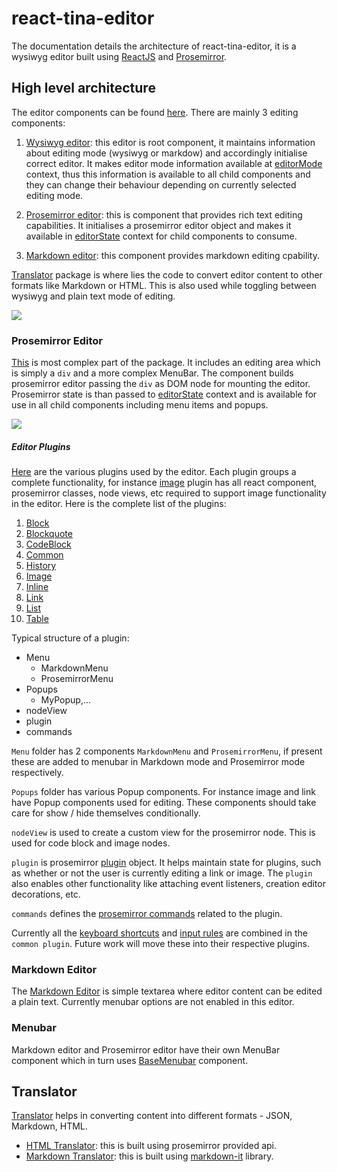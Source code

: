 # react-tina-editor

The documentation details the architecture of react-tina-editor, it is a wysiwyg editor built using [ReactJS](https://reactjs.org/) and [Prosemirror](https://prosemirror.net/).

## High level architecture

The editor components can be found [here](https://github.com/tinacms/tinacms/tree/master/packages/react-tinacms-editor/src/components). There are mainly 3 editing components:

1. [Wysiwyg editor](https://github.com/tinacms/tinacms/tree/master/packages/react-tinacms-editor/src/components/Wysiwyg): this editor is root component, it maintains information about editing mode (wysiwyg or markdow) and accordingly initialise correct editor. It makes editor mode information available at [editorMode](https://github.com/tinacms/tinacms/blob/master/packages/react-tinacms-editor/src/context/editorMode.tsx) context, thus this information is available to all child components and they can change their behaviour depending on currently selected editing mode.

2. [Prosemirror editor](https://github.com/tinacms/tinacms/tree/master/packages/react-tinacms-editor/src/components/ProsemirrorEditor): this is component that provides rich text editing capabilities. It initialises a prosemirror editor object and makes it available in [editorState](https://github.com/tinacms/tinacms/blob/master/packages/react-tinacms-editor/src/context/editorState.tsx) context for child components to consume.

3. [Markdown editor](https://github.com/tinacms/tinacms/tree/master/packages/react-tinacms-editor/src/components/MarkdownEditor): this component provides markdown editing cpability.

[Translator](https://github.com/tinacms/tinacms/tree/master/packages/react-tinacms-editor/src/translator) package is where lies the code to convert editor content to other formats like Markdown or HTML. This is also used while toggling between wysiwyg and plain text mode of editing.

![](https://i.imgur.com/5Ip2rSu.png)

### Prosemirror Editor

[This](https://github.com/tinacms/tinacms/blob/master/packages/react-tinacms-editor/src/components/ProsemirrorEditor/index.tsx) is most complex part of the package. It includes an editing area which is simply a `div` and a more complex MenuBar. The component builds prosemirror editor passing the `div` as DOM node for mounting the editor. Prosemirror state is than passed to [editorState](https://github.com/tinacms/tinacms/blob/master/packages/react-tinacms-editor/src/context/editorState.tsx) context and is available for use in all child components including menu items and popups.

![](https://i.imgur.com/0HLqZRY.jpg)

##### Editor Plugins

[Here](https://github.com/tinacms/tinacms/tree/master/packages/react-tinacms-editor/src/plugins) are the various plugins used by the editor. Each plugin groups a complete functionality, for instance [image](https://github.com/tinacms/tinacms/tree/master/packages/react-tinacms-editor/src/plugins/Image) plugin has all react component, prosemirror classes, node views, etc required to support image functionality in the editor. Here is the complete list of the plugins:

1. [Block](https://github.com/tinacms/tinacms/tree/master/packages/react-tinacms-editor/src/plugins/Block)
2. [Blockquote](https://github.com/tinacms/tinacms/tree/master/packages/react-tinacms-editor/src/plugins/Blockquote)
3. [CodeBlock](https://github.com/tinacms/tinacms/tree/master/packages/react-tinacms-editor/src/plugins/CodeBlock)
4. [Common](https://github.com/tinacms/tinacms/tree/master/packages/react-tinacms-editor/src/plugins/Common)
5. [History](https://github.com/tinacms/tinacms/tree/master/packages/react-tinacms-editor/src/plugins/History)
6. [Image](https://github.com/tinacms/tinacms/tree/master/packages/react-tinacms-editor/src/plugins/Image)
7. [Inline](https://github.com/tinacms/tinacms/tree/master/packages/react-tinacms-editor/src/plugins/Inline)
8. [Link](https://github.com/tinacms/tinacms/tree/master/packages/react-tinacms-editor/src/plugins/Link)
9. [List](https://github.com/tinacms/tinacms/tree/master/packages/react-tinacms-editor/src/plugins/List)
10. [Table](https://github.com/tinacms/tinacms/tree/master/packages/react-tinacms-editor/src/plugins/Table)

Typical structure of a plugin:

- Menu
  - MarkdownMenu
  - ProsemirrorMenu
- Popups
  - MyPopup,...
- nodeView
- plugin
- commands

`Menu` folder has 2 components `MarkdownMenu` and `ProsemirrorMenu`, if present these are added to menubar in Markdown mode and Prosemirror mode respectively.

`Popups` folder has various Popup components. For instance image and link have Popup components used for editing. These components should take care for show / hide themselves conditionally.

`nodeView` is used to create a custom view for the prosemirror node. This is used for code block and image nodes.

`plugin` is prosemirror [plugin](https://prosemirror.net/docs/ref/#state.Plugin_System) object. It helps maintain state for plugins, such as whether or not the user is currently editing a link or image. The `plugin` also enables other functionality like attaching event listeners, creation editor decorations, etc.

`commands` defines the [prosemirror commands](https://prosemirror.net/docs/ref/#commands) related to the plugin.

Currently all the [keyboard shortcuts](https://prosemirror.net/docs/ref/#keymap) and [input rules](https://prosemirror.net/docs/ref/#inputrules) are combined in the `common plugin`. Future work will move these into their respective plugins.

### Markdown Editor

The [Markdown Editor](https://github.com/tinacms/tinacms/tree/master/packages/react-tinacms-editor/src/components/MarkdownEditor) is simple textarea where editor content can be edited a plain text. Currently menubar options are not enabled in this editor.

### Menubar

Markdown editor and Prosemirror editor have their own MenuBar component which in turn uses [BaseMenubar](https://github.com/tinacms/tinacms/tree/master/packages/react-tinacms-editor/src/components/BaseMenubar) component.

## Translator

[Translator](https://github.com/tinacms/tinacms/tree/master/packages/react-tinacms-editor/src/translator) helps in converting content into different formats - JSON, Markdown, HTML.

- [HTML Translator](https://github.com/tinacms/tinacms/tree/master/packages/react-tinacms-editor/src/translator/DOMTranslator): this is built using prosemirror provided api.
- [Markdown Translator](https://github.com/tinacms/tinacms/tree/master/packages/react-tinacms-editor/src/translator/MarkdownTranslator): this is built using [markdown-it](https://github.com/markdown-it/markdown-it) library.
